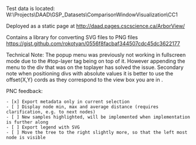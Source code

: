 Test data is located: W:\Projects\DAAD\GSP_Datasets\ComparisonWindowVisualization\CC1

Deployed as a static page at http://daad.pages.cscscience.ca/ArborView/

Contains a library for converting SVG files to PNG files
https://gist.github.com/rokotyan/0556f8facbaf344507cdc45dc3622177


Technical Note:
The popup menu was previously not working in fullscreen mode due to the #top-layer tag being on top of it. However appending the menu to the div that was on the toplayer has solved the issue. Secondary note when positioning divs with absolute values it is better to use the offset{X,Y} cords as they correspond to the view box you are in .


PNC feedback:


    - [x] Export metadata only in current selection
    - [ ] Display node min, max and average distance (requires clarification, e.g. to next nodes)
    - [ ] New samples highlighted, will be implemented when implementation is further along
    - [ ] Export legend with SVG
    - [ ] Move the tree to the right slightly more, so that the left most node is visible
